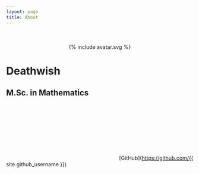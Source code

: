 ```yaml
---
layout: page
title: About
---
```

<br>
<br>
<center>
{% include avatar.svg %}
</center>

# Deathwish
## M.Sc. in Mathematics

<a rel="me" href="https://github.com/{{ site.github_username }}" title="{{
social.github | escape }}"><svg class="svg-icon grey"><use xlink:href="{{ '/assets/minima-social-icons.svg#github' | relative_url }}"></use></svg></a>
[GitHub](https://github.com/{{ site.github_username }})

